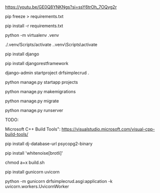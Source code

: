 https://youtu.be/GE0Q8YNKNgs?si=ssY6trOh_7OQvg2r

pip freeze > requirements.txt

pip install -r requirements.txt


python -m virtualenv .venv

./.venv/Scripts/activate
.\.venv\Scripts\activate


pip install django

pip install djangorestframework


django-admin startproject drfsimplecrud .


python manage.py startapp projects

python manage.py makemigrations

python manage.py migrate

python manage.py runserver


TODO:

Microsoft C++ Build Tools": https://visualstudio.microsoft.com/visual-cpp-build-tools/

pip install dj-database-url psycopg2-binary

pip install 'whitenoise[brotli]'

chmod a+x build.sh

pip install gunicorn uvicorn

python -m gunicorn drfsimplecrud.asgi:application -k uvicorn.workers.UvicornWorker
